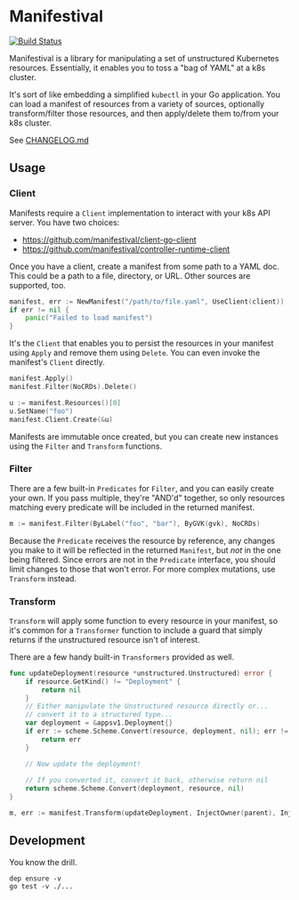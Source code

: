 # Manifestival

[![Build Status](https://travis-ci.org/manifestival/manifestival.svg?branch=master)](https://travis-ci.org/manifestival/manifestival)

Manifestival is a library for manipulating a set of unstructured
Kubernetes resources. Essentially, it enables you to toss a "bag of
YAML" at a k8s cluster.

It's sort of like embedding a simplified `kubectl` in your Go
application. You can load a manifest of resources from a variety of
sources, optionally transform/filter those resources, and then
apply/delete them to/from your k8s cluster.

See [CHANGELOG.md](CHANGELOG.md)

## Usage

### Client

Manifests require a `Client` implementation to interact with your k8s
API server. You have two choices:

- <https://github.com/manifestival/client-go-client>
- <https://github.com/manifestival/controller-runtime-client>

Once you have a client, create a manifest from some path to a YAML
doc. This could be a path to a file, directory, or URL. Other sources
are supported, too.

```go
manifest, err := NewManifest("/path/to/file.yaml", UseClient(client))
if err != nil {
    panic("Failed to load manifest")
}
```

It's the `Client` that enables you to persist the resources in your
manifest using `Apply` and remove them using `Delete`. You can even
invoke the manifest's `Client` directly.

```go
manifest.Apply()
manifest.Filter(NoCRDs).Delete()

u := manifest.Resources()[0]
u.SetName("foo")
manifest.Client.Create(&u)
```

Manifests are immutable once created, but you can create new instances
using the `Filter` and `Transform` functions.

### Filter

There are a few built-in `Predicates` for `Filter`, and you can easily
create your own. If you pass multiple, they're "AND'd" together, so
only resources matching every predicate will be included in the
returned manifest.

```go
m := manifest.Filter(ByLabel("foo", "bar"), ByGVK(gvk), NoCRDs)
```

Because the `Predicate` receives the resource by reference, any
changes you make to it will be reflected in the returned `Manifest`,
but _not_ in the one being filtered. Since errors are not in the
`Predicate` interface, you should limit changes to those that won't
error. For more complex mutations, use `Transform` instead.

### Transform

`Transform` will apply some function to every resource in your
manifest, so it's common for a `Transformer` function to include a
guard that simply returns if the unstructured resource isn't of
interest.

There are a few handy built-in `Transformers` provided as well.

```go
func updateDeployment(resource *unstructured.Unstructured) error {
    if resource.GetKind() != "Deployment" {
        return nil
    }
    // Either manipulate the Unstructured resource directly or...
    // convert it to a structured type...
    var deployment = &appsv1.Deployment{}
    if err := scheme.Scheme.Convert(resource, deployment, nil); err != nil {
        return err
    }

    // Now update the deployment!
    
    // If you converted it, convert it back, otherwise return nil
    return scheme.Scheme.Convert(deployment, resource, nil)
}

m, err := manifest.Transform(updateDeployment, InjectOwner(parent), InjectNamespace("foo"))
```

## Development

You know the drill.

    dep ensure -v
    go test -v ./...
